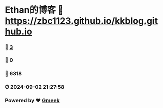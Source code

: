 # Ethan的博客 :link: https://zbc1123.github.io/kkblog.github.io 
### :page_facing_up: [3](https://zbc1123.github.io/kkblog.github.io/tag.html) 
### :speech_balloon: 0 
### :hibiscus: 6318 
### :alarm_clock: 2024-09-02 21:27:58 
### Powered by :heart: [Gmeek](https://github.com/Meekdai/Gmeek)
